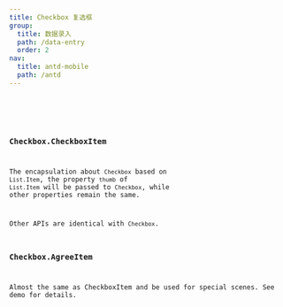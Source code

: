 ```yaml
---
title: Checkbox 复选框
group:
  title: 数据录入
  path: /data-entry
  order: 2
nav:
  title: antd-mobile
  path: /antd
---
```


<code src="./demos/basic.tsx" />

<API/>

### Checkbox.CheckboxItem

The encapsulation about `Checkbox` based on `List.Item`, the property `thumb` of `List.Item` will be passed to `Checkbox`, while other properties remain the same.

Other APIs are identical with `Checkbox`.

### Checkbox.AgreeItem

Almost the same as CheckboxItem and be used for special scenes. See demo for details.